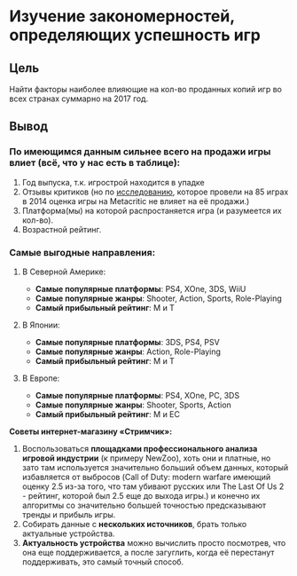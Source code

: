 # Изучение закономерностей, определяющих успешность игр

## Цель
Найти факторы наиболее влияющие на кол-во проданных копий игр во всех странах суммарно на 2017 год.  

## Вывод
<h3>По имеющимся данным сильнее всего на продажи игры влиет (всё, что у нас есть в таблице):</h3>

 1. Год выпуска, т.к. игрострой находится в упадке
 2. Отзывы  критиков  (но по <a href=http://www.jeffcheng.org/kojak/>исследованию</a>, которое провели на 85 играх в 2014 оценка игры на Metacritic не влияет на её продажи.)
 3. Платформа(мы) на которой распростаняется игра (и разумеется их кол-во).
 4. Возрастной рейтинг.

<h3>Самые выгодные направления:</h3>


1. В Северной Америке:

    * **Самые популярные платформы**: PS4, XOne, 3DS, WiiU
    * **Самые популярные жанры**: Shooter, Action, Sports, Role-Playing
    * **Самый прибыльный рейтинг**: M и T


2. В Японии:

    * **Самые популярные платформы**: 3DS, PS4, PSV
    * **Самые популярные жанры**: Action, Role-Playing
    * **Самый прибыльный рейтинг**: M и T


3. В Европе:
    
    * **Самые популярные платформы**: PS4, XOne, PC, 3DS
    * **Самые популярные жанры**: Shooter, Sports, Action
    * **Самый прибыльный рейтинг**: M и EC

**Советы интернет-магазину «Стримчик»:**

1. Воспользоваться **площадками профессионального анализа игровой индустрии** (к примеру NewZoo), хоть они и платные, но зато там используется  значительно больший объем данных, который избавляется от выбросов (Call of Duty: modern warfare имеющий оценку 2.5 из-за того, что там убивают русских или The Last Of Us 2 - рейтинг, которой был 2.5 еще до выхода игры.) и конечно их алгоритмы со значительно большей точностью предсказывают тренды и прибыль игры.
2. Собирать данные с **нескольких источников**, брать только актуальные устройства.
3. **Актуальность устройства** можно вычислить просто посмотрев, что она еще поддерживается, а после загуглить, когда её перестанут поддерживать, это самый точный способ.